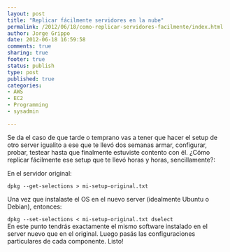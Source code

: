 ```yaml
--- 
layout: post
title: "Replicar fácilmente servidores en la nube"
permalink: /2012/06/18/como-replicar-servidores-facilmente/index.html
author: Jorge Grippo
date: 2012-06-18 16:59:58
comments: true
sharing: true
footer: true
status: publish
type: post
published: true
categories: 
- AWS
- EC2
- Programming
- sysadmin

---
```

<!-- 328 -->
Se da el caso de que tarde o temprano vas a tener que hacer el setup de otro server igualito a ese que te llevó dos semanas armar, configurar, probar, testear hasta que finalmente estuviste contento con él. ¿Cómo replicar fácilmente ese setup que te llevó horas y horas, sencillamente?:

<!--more-->En el servidor original:

<code>dpkg --get-selections &gt; mi-setup-original.txt</code>

Una vez que instalaste el OS en el nuevo server (idealmente Ubuntu o Debian), entonces:

<code>dpkg --set-selections &lt; mi-setup-original.txt
dselect
</code>
En este punto tendrás exactamente el mismo software instalado en el server nuevo que en el original. Luego pasás las configuraciones particulares de cada componente. Listo!

